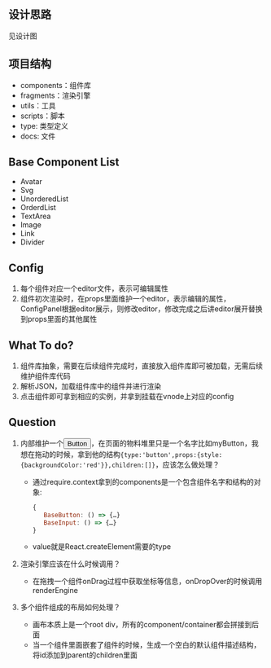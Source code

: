 ## 设计思路

见设计图

## 项目结构

- components：组件库
- fragments：渲染引擎
- utils：工具
- scripts：脚本
- type: 类型定义
- docs: 文件

## Base Component List

- Avatar
- Svg
- UnorderedList
- OrderdList
- TextArea
- Image
- Link
- Divider

## Config

1. 每个组件对应一个editor文件，表示可编辑属性
2. 组件初次渲染时，在props里面维护一个editor，表示编辑的属性，ConfigPanel根据editor展示，则修改editor，修改完成之后讲editor展开替换到props里面的其他属性

## What To do?

1. 组件库抽象，需要在后续组件完成时，直接放入组件库即可被加载，无需后续维护组件库代码
2. 解析JSON，加载组件库中的组件并进行渲染
3. 点击组件即可拿到相应的实例，并拿到挂载在vnode上对应的config

## Question

1. 内部维护一个<Button>Button</Button>，在页面的物料堆里只是一个名字比如myButton，我想在拖动的时候，拿到他的结构`{type:'button',props:{style:{backgroundColor:'red'}},children:[]}`，应该怎么做处理？

   - 通过require.context拿到的components是一个包含组件名字和结构的对象:

     ```javascript
     {
     	BaseButton: () => {…}
     	BaseInput: () => {…}
     }
     ```

   - value就是React.createElement需要的type

2. 渲染引擎应该在什么时候调用？

   - 在拖拽一个组件onDrag过程中获取坐标等信息，onDropOver的时候调用renderEngine

3. 多个组件组成的布局如何处理？

   - 画布本质上是一个root div，所有的component/container都会拼接到后面
   - 当一个组件里面嵌套了组件的时候，生成一个空白的默认组件描述结构，将id添加到parent的children里面